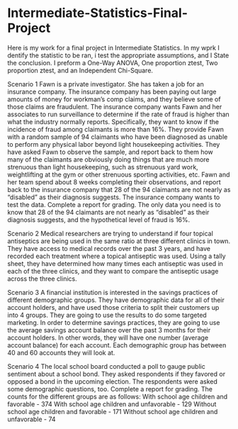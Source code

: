# Intermediate-Statistics-Final-Project

Here is my work for a final project in Intermediate Statistics. In my wprk I dentify the statistic to be ran, i test the appropriate assumptions, and I State the conclusion. I preform a One-Way ANOVA, One proportion ztest, Two proportion ztest, and an Independent Chi-Square.

Scenario 1
Fawn is a private investigator. She has taken a job for an insurance company. The insurance company has been paying out large amounts of money for workman’s comp claims, and they believe some of those claims are fraudulent. The insurance company wants Fawn and her associates to run surveillance to determine if the rate of fraud is higher than what the industry normally reports. Specifically, they want to know if the incidence of fraud among claimants is more than 16%.
They provide Fawn with a random sample of 94 claimants who have been diagnosed as unable to perform any physical labor beyond light housekeeping activities. They have asked Fawn to observe the sample, and report back to them how many of the claimants are obviously doing things that are much more strenuous than light housekeeping, such as strenuous yard work, weightlifting at the gym or other strenuous sporting activities, etc.
Fawn and her team spend about 8 weeks completing their observations, and report back to the insurance company that 28 of the 94 claimants are not nearly as “disabled” as their diagnosis suggests. The insurance company wants to test the data.
Complete a report for grading. The only data you need is to know that 28 of the 94 claimants are not nearly as “disabled” as their diagnosis suggests, and the hypothetical level of fraud is 16%.

Scenario 2
Medical researchers are trying to understand if four topical antiseptics are being used in the same ratio at three different clinics in town. They have access to medical records over the past 3 years, and have recorded each treatment where a topical antiseptic was used.
Using a tally sheet, they have determined how many times each antiseptic was used in each of the three clinics, and they want to compare the antiseptic usage across the three clinics.

Scenario 3
A financial institution is interested in the savings practices of different demographic groups. They have demographic data for all of their account holders, and have used those criteria to split their customers up into 4 groups.
They are going to use the results to do some targeted marketing. In order to determine savings practices, they are going to use the average savings account balance over the past 3 months for their account holders. In other words, they will have one number (average account balance) for each account.
Each demographic group has between 40 and 60 accounts they will look at.

Scenario 4
The local school board conducted a poll to gauge public sentiment about a school bond. They asked respondents if they favored or opposed a bond in the upcoming election. The respondents were asked some demographic questions, too.
Complete a report for grading. The counts for the different groups are as follows:
With school age children and favorable - 374
With school age children and unfavorable - 129
Without school age children and favorable - 171
Without school age children and unfavorable - 74
